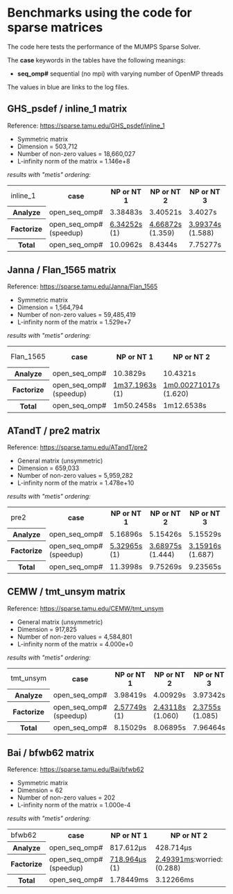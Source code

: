 # Benchmarks using the code for sparse matrices

The code here tests the performance of the MUMPS Sparse Solver.

The **case** keywords in the tables have the following meanings:

- **seq_omp#** sequential (no mpi) with varying number of OpenMP threads

The values in blue are links to the log files.


## GHS_psdef / inline_1 matrix

Reference: https://sparse.tamu.edu/GHS_psdef/inline_1

* Symmetric matrix
* Dimension = 503,712
* Number of non-zero values = 18,660,027
* L-infinity norm of the matrix = 1.146e+8

_results with "metis" ordering:_

<table>
  <tr>
    <td>inline_1</td>
    <th>case</th>
    <th>NP or NT 1</th>
    <th>NP or NT 2</th>
    <th>NP or NT 3</th>
    <th>NP or NT 4</th>
  </tr>
  <tr>
    <th>Analyze</th>
    <td>open_seq_omp#</td>
    <td>3.38483s</td>
    <td>3.40521s</td>
    <td>3.4027s</td>
    <td>3.40982s</td>
  </tr>
  <tr>
    <th>Factorize</th>
    <td>open_seq_omp#<br/>(speedup)</td>
    <td><a href="https://github.com/cpmech/laclib/blob/main/benchmarks/sparse/results/latest/mumps_inline_1_metis_open_seq_omp1.txt">6.34252s</a><br/>(1)</td>
    <td><a href="https://github.com/cpmech/laclib/blob/main/benchmarks/sparse/results/latest/mumps_inline_1_metis_open_seq_omp2.txt">4.66872s</a><br/>(1.359)</td>
    <td><a href="https://github.com/cpmech/laclib/blob/main/benchmarks/sparse/results/latest/mumps_inline_1_metis_open_seq_omp3.txt">3.99374s</a><br/>(1.588)</td>
    <td><a href="https://github.com/cpmech/laclib/blob/main/benchmarks/sparse/results/latest/mumps_inline_1_metis_open_seq_omp4.txt">4.34756s</a><br/>(1.459)</td>
  </tr>
  <tr>
    <th>Total</th>
    <td>open_seq_omp#</td>
    <td>10.0962s</td>
    <td>8.4344s</td>
    <td>7.75277s</td>
    <td>8.11826s</td>
  </tr>
</table>



## Janna / Flan_1565 matrix

Reference: https://sparse.tamu.edu/Janna/Flan_1565

* Symmetric matrix
* Dimension = 1,564,794
* Number of non-zero values = 59,485,419
* L-infinity norm of the matrix = 1.529e+7

_results with "metis" ordering:_

<table>
  <tr>
    <td>Flan_1565</td>
    <th>case</th>
    <th>NP or NT 1</th>
    <th>NP or NT 2</th>
    <th>NP or NT 3</th>
    <th>NP or NT 4</th>
  </tr>
  <tr>
    <th>Analyze</th>
    <td>open_seq_omp#</td>
    <td>10.3829s</td>
    <td>10.4321s</td>
    <td>10.4273s</td>
    <td>10.3844s</td>
  </tr>
  <tr>
    <th>Factorize</th>
    <td>open_seq_omp#<br/>(speedup)</td>
    <td><a href="https://github.com/cpmech/laclib/blob/main/benchmarks/sparse/results/latest/mumps_Flan_1565_metis_open_seq_omp1.txt">1m37.1963s</a><br/>(1)</td>
    <td><a href="https://github.com/cpmech/laclib/blob/main/benchmarks/sparse/results/latest/mumps_Flan_1565_metis_open_seq_omp2.txt">1m0.00271017s</a><br/>(1.620)</td>
    <td><a href="https://github.com/cpmech/laclib/blob/main/benchmarks/sparse/results/latest/mumps_Flan_1565_metis_open_seq_omp3.txt">47.7004s</a><br/>(2.038)</td>
    <td><a href="https://github.com/cpmech/laclib/blob/main/benchmarks/sparse/results/latest/mumps_Flan_1565_metis_open_seq_omp4.txt">44.6016s</a><br/>(2.179)</td>
  </tr>
  <tr>
    <th>Total</th>
    <td>open_seq_omp#</td>
    <td>1m50.2458s</td>
    <td>1m12.6538s</td>
    <td>1m0.209924s</td>
    <td>57.0271s</td>
  </tr>
</table>



## ATandT / pre2 matrix

Reference: https://sparse.tamu.edu/ATandT/pre2

* General matrix (unsymmetric)
* Dimension = 659,033
* Number of non-zero values = 5,959,282
* L-infinity norm of the matrix = 1.478e+10

_results with "metis" ordering:_

<table>
  <tr>
    <td>pre2</td>
    <th>case</th>
    <th>NP or NT 1</th>
    <th>NP or NT 2</th>
    <th>NP or NT 3</th>
    <th>NP or NT 4</th>
  </tr>
  <tr>
    <th>Analyze</th>
    <td>open_seq_omp#</td>
    <td>5.16896s</td>
    <td>5.15426s</td>
    <td>5.15529s</td>
    <td>5.13033s</td>
  </tr>
  <tr>
    <th>Factorize</th>
    <td>open_seq_omp#<br/>(speedup)</td>
    <td><a href="https://github.com/cpmech/laclib/blob/main/benchmarks/sparse/results/latest/mumps_pre2_metis_open_seq_omp1.txt">5.32965s</a><br/>(1)</td>
    <td><a href="https://github.com/cpmech/laclib/blob/main/benchmarks/sparse/results/latest/mumps_pre2_metis_open_seq_omp2.txt">3.68975s</a><br/>(1.444)</td>
    <td><a href="https://github.com/cpmech/laclib/blob/main/benchmarks/sparse/results/latest/mumps_pre2_metis_open_seq_omp3.txt">3.15916s</a><br/>(1.687)</td>
    <td><a href="https://github.com/cpmech/laclib/blob/main/benchmarks/sparse/results/latest/mumps_pre2_metis_open_seq_omp4.txt">3.01845s</a><br/>(1.766)</td>
  </tr>
  <tr>
    <th>Total</th>
    <td>open_seq_omp#</td>
    <td>11.3998s</td>
    <td>9.75269s</td>
    <td>9.23565s</td>
    <td>9.08247s</td>
  </tr>
</table>



## CEMW / tmt_unsym matrix

Reference: https://sparse.tamu.edu/CEMW/tmt_unsym

* General matrix (unsymmetric)
* Dimension = 917,825
* Number of non-zero values = 4,584,801
* L-infinity norm of the matrix = 4.000e+0

_results with "metis" ordering:_

<table>
  <tr>
    <td>tmt_unsym</td>
    <th>case</th>
    <th>NP or NT 1</th>
    <th>NP or NT 2</th>
    <th>NP or NT 3</th>
    <th>NP or NT 4</th>
  </tr>
  <tr>
    <th>Analyze</th>
    <td>open_seq_omp#</td>
    <td>3.98419s</td>
    <td>4.00929s</td>
    <td>3.97342s</td>
    <td>3.98054s</td>
  </tr>
  <tr>
    <th>Factorize</th>
    <td>open_seq_omp#<br/>(speedup)</td>
    <td><a href="https://github.com/cpmech/laclib/blob/main/benchmarks/sparse/results/latest/mumps_tmt_unsym_metis_open_seq_omp1.txt">2.57749s</a><br/>(1)</td>
    <td><a href="https://github.com/cpmech/laclib/blob/main/benchmarks/sparse/results/latest/mumps_tmt_unsym_metis_open_seq_omp2.txt">2.43118s</a><br/>(1.060)</td>
    <td><a href="https://github.com/cpmech/laclib/blob/main/benchmarks/sparse/results/latest/mumps_tmt_unsym_metis_open_seq_omp3.txt">2.3755s</a><br/>(1.085)</td>
    <td><a href="https://github.com/cpmech/laclib/blob/main/benchmarks/sparse/results/latest/mumps_tmt_unsym_metis_open_seq_omp4.txt">2.48729s</a><br/>(1.036)</td>
  </tr>
  <tr>
    <th>Total</th>
    <td>open_seq_omp#</td>
    <td>8.15029s</td>
    <td>8.06895s</td>
    <td>7.96464s</td>
    <td>8.08189s</td>
  </tr>
</table>



## Bai / bfwb62 matrix

Reference: https://sparse.tamu.edu/Bai/bfwb62

* Symmetric matrix
* Dimension = 62
* Number of non-zero values = 202
* L-infinity norm of the matrix = 1.000e-4

_results with "metis" ordering:_

<table>
  <tr>
    <td>bfwb62</td>
    <th>case</th>
    <th>NP or NT 1</th>
    <th>NP or NT 2</th>
    <th>NP or NT 3</th>
    <th>NP or NT 4</th>
  </tr>
  <tr>
    <th>Analyze</th>
    <td>open_seq_omp#</td>
    <td>817.612µs</td>
    <td>428.714µs</td>
    <td>582.933µs</td>
    <td>424.82µs</td>
  </tr>
  <tr>
    <th>Factorize</th>
    <td>open_seq_omp#<br/>(speedup)</td>
    <td><a href="https://github.com/cpmech/laclib/blob/main/benchmarks/sparse/results/latest/mumps_bfwb62_metis_open_seq_omp1.txt">718.964µs</a><br/>(1)</td>
    <td><a href="https://github.com/cpmech/laclib/blob/main/benchmarks/sparse/results/latest/mumps_bfwb62_metis_open_seq_omp2.txt">2.49391ms</a>:worried:<br/>(0.288)</td>
    <td><a href="https://github.com/cpmech/laclib/blob/main/benchmarks/sparse/results/latest/mumps_bfwb62_metis_open_seq_omp3.txt">8.67061ms</a>:worried:<br/>(0.083)</td>
    <td><a href="https://github.com/cpmech/laclib/blob/main/benchmarks/sparse/results/latest/mumps_bfwb62_metis_open_seq_omp4.txt">9.46407ms</a>:worried:<br/>(0.076)</td>
  </tr>
  <tr>
    <th>Total</th>
    <td>open_seq_omp#</td>
    <td>1.78449ms</td>
    <td>3.12266ms</td>
    <td>9.39697ms</td>
    <td>10.0863ms</td>
  </tr>
</table>



